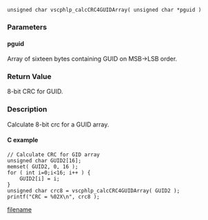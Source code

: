 

```clike
unsigned char vscphlp_calcCRC4GUIDArray( unsigned char *pguid )
```

### Parameters

#### pguid
Array of sixteen bytes containing GUID on MSB→LSB order.


### Return Value
8-bit CRC for GUID.

### Description
Calculate 8-bit crc for a GUID array. 

#### C example

```clike
// Calculate CRC for GID array
unsigned char GUID2[16];
memset( GUID2, 0, 16 );
for ( int i=0;i<16; i++ ) {
    GUID2[i] = i;
}
unsigned char crc8 = vscphlp_calcCRC4GUIDArray( GUID2 );
printf("CRC = %02X\n", crc8 );
```



[filename](./bottom_copyright.md ':include')